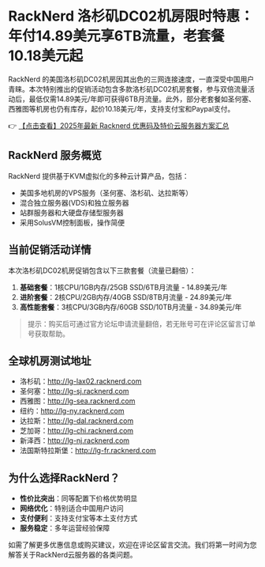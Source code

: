 # RackNerd 洛杉矶DC02机房限时特惠：年付14.89美元享6TB流量，老套餐10.18美元起

RackNerd 的美国洛杉矶DC02机房因其出色的三网连接速度，一直深受中国用户青睐。本次特别推出的促销活动包含多款洛杉矶DC02机房套餐，参与双倍流量活动后，最低仅需14.89美元/年即可获得6TB月流量。此外，部分老套餐如圣何塞、西雅图等机房也仍有库存，起价10.18美元/年，支持支付宝和Paypal支付。

👉 [【点击查看】2025年最新 Racknerd 优惠码及特价云服务器方案汇总](https://bit.ly/Rack_Nerd)

## RackNerd 服务概览

RackNerd 提供基于KVM虚拟化的多种云计算产品，包括：
- 美国多地机房的VPS服务（圣何塞、洛杉矶、达拉斯等）
- 混合独立服务器(VDS)和独立服务器
- 站群服务器和大硬盘存储型服务器
- 采用SolusVM控制面板，操作简便

## 当前促销活动详情

本次洛杉矶DC02机房促销包含以下三款套餐（流量已翻倍）：

1. **基础套餐**：1核CPU/1GB内存/25GB SSD/6TB月流量 - 14.89美元/年
2. **进阶套餐**：2核CPU/2GB内存/40GB SSD/8TB月流量 - 24.89美元/年
3. **高性能套餐**：3核CPU/3GB内存/60GB SSD/10TB月流量 - 34.89美元/年

> 提示：购买后可通过官方论坛申请流量翻倍，若无账号可在评论区留言订单号获取帮助。

## 全球机房测试地址

- 洛杉矶：http://lg-lax02.racknerd.com
- 圣何塞：http://lg-sj.racknerd.com
- 西雅图：http://lg-sea.racknerd.com
- 纽约：http://lg-ny.racknerd.com
- 达拉斯：http://lg-dal.racknerd.com
- 芝加哥：http://lg-chi.racknerd.com
- 新泽西：http://lg-nj.racknerd.com
- 法国斯特拉斯堡：http://lg-fr.racknerd.com

## 为什么选择RackNerd？

- **性价比突出**：同等配置下价格优势明显
- **网络优化**：特别适合中国用户访问
- **支付便利**：支持支付宝等本土支付方式
- **服务稳定**：多年运营经验保障

如需了解更多优惠信息或购买建议，欢迎在评论区留言交流。我们将第一时间为您解答关于RackNerd云服务器的各类问题。